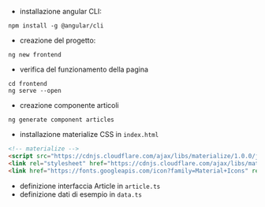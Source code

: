 * installazione angular CLI: 
```
npm install -g @angular/cli
```

* creazione del progetto: 
```
ng new frontend
```

* verifica del funzionamento della pagina
```
cd frontend
ng serve --open
```

* creazione componente articoli
```
ng generate component articles
```

* installazione materialize CSS in `index.html`
```html
<!-- materialize -->
<script src="https://cdnjs.cloudflare.com/ajax/libs/materialize/1.0.0/js/materialize.min.js"></script>
<link rel="stylesheet" href="https://cdnjs.cloudflare.com/ajax/libs/materialize/1.0.0/css/materialize.min.css">
<link href="https://fonts.googleapis.com/icon?family=Material+Icons" rel="stylesheet">
```

* definizione interfaccia Article in `article.ts`
* definizione dati di esempio in `data.ts`
